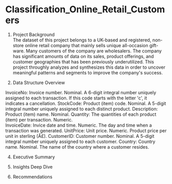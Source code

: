 # Classification_Online_Retail_Customers

1. Project Background <br>
The dataset of this project belongs to a UK-based and registered, non-store online retail company that mainly sells unique all-occasion gift-ware. Many customers of the company are wholesalers.
The company has significant amounts of data on its sales, product offerings, and customer geographies that has been previously underutilized. This project throughly analyzes and synthesizes this data in order to uncover meaningful patterns and segments to improve the company's success. </l>

3. Data Structure Overview

InvoiceNo: Invoice number. Nominal. A 6-digit integral number uniquely assigned to each transaction. If this code starts with the letter 'c', it indicates a cancellation. 
StockCode: Product (item) code. Nominal. A 5-digit integral number uniquely assigned to each distinct product. 
Description: Product (item) name. Nominal. 
Quantity: The quantities of each product (item) per transaction. Numeric.	
InvoiceDate: Invice date and time. Numeric. The day and time when a transaction was generated. 
UnitPrice: Unit price. Numeric. Product price per unit in sterling (Â£). 
CustomerID: Customer number. Nominal. A 5-digit integral number uniquely assigned to each customer. 
Country: Country name. Nominal. The name of the country where a customer resides.


4. Executive Summary

5. Insights Deep Dive

6. Recommendations
